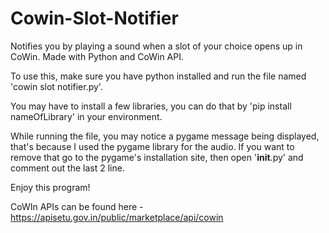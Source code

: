 # Cowin-Slot-Notifier
Notifies you by playing a sound when a slot of your choice opens up in CoWin. Made with Python and CoWin API.

To use this, make sure you have python installed and run the file named 'cowin slot notifier.py'.

You may have to install a few libraries, you can do that by 'pip install nameOfLibrary' in your environment.

While running the file, you may notice a pygame message being displayed, that's because I used the pygame library for the audio. If you want to remove that go to the pygame's installation site, then open '__init__.py' and comment out the last 2 line.

Enjoy this program!


CoWIn APIs can be found here - https://apisetu.gov.in/public/marketplace/api/cowin
